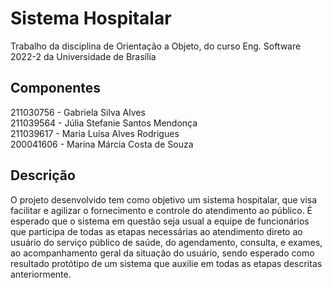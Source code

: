 # Sistema Hospitalar
Trabalho da disciplina de Orientação a Objeto, do curso Eng. Software 2022-2 da Universidade de Brasília

## Componentes
211030756 - Gabriela Silva Alves <br />
211039564 - Júlia Stefanie Santos Mendonça <br />
211039617 - Maria Luísa Alves Rodrigues <br />
200041606 - Marina Márcia Costa de Souza <br />

## Descrição
O projeto desenvolvido tem como objetivo um sistema hospitalar, que visa facilitar e agilizar o fornecimento e controle do atendimento ao público. É esperado que o sistema em questão seja usual a equipe de funcionários que participa de todas as etapas necessárias ao atendimento direto ao usuário do serviço público de saúde, do agendamento, consulta, e exames, ao acompanhamento geral da situação do usuário, sendo esperado como resultado protótipo de um sistema que auxilie em todas as etapas descritas anteriormente. 

